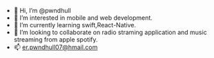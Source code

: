 - 👋 Hi, I’m @pwndhull
- 👀 I’m interested in mobile and web development.
- 🌱 I’m currently learning swift,React-Native.
- 💞️ I’m looking to collaborate on radio straming application and music streaming from apple spotify.
- 📫 er.pwndhull07@hmail.com
<!---
pwndhull/pwndhull is a ✨ special ✨ repository because its `README.md` (this file) appears on your GitHub profile.
You can click the Preview link to take a look at your changes.
--->
